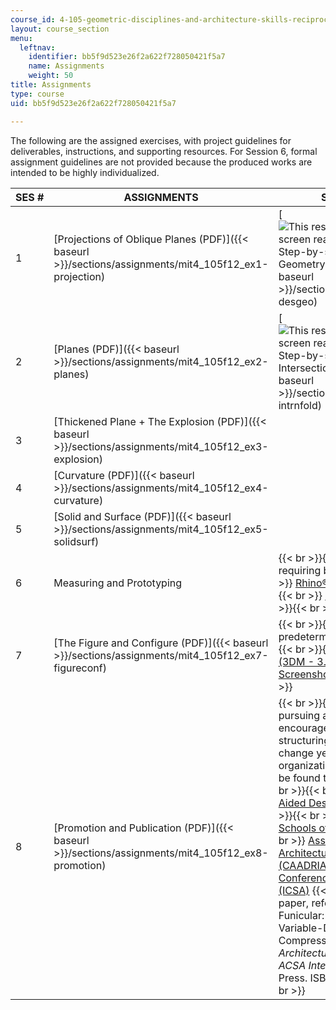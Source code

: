```yaml
---
course_id: 4-105-geometric-disciplines-and-architecture-skills-reciprocal-methodologies-fall-2012
layout: course_section
menu:
  leftnav:
    identifier: bb5f9d523e26f2a622f728050421f5a7
    name: Assignments
    weight: 50
title: Assignments
type: course
uid: bb5f9d523e26f2a622f728050421f5a7

---
```


The following are the assigned exercises, with project guidelines for deliverables, instructions, and supporting resources. For Session 6, formal assignment guidelines are not provided because the produced works are intended to be highly individualized.

| SES # | ASSIGNMENTS | SUPPORTING RESOURCES |
| --- | --- | --- |
| 1 | [Projections of Oblique Planes (PDF)]({{< baseurl >}}/sections/assignments/mit4_105f12_ex1-projection) | [![This resource may not render correctly in a screen reader.](/images/inacessible.gif)Step-by-step Tutorial on Descriptive Geometry and Projection (PDF - 4.3MB)]({{< baseurl >}}/sections/assignments/mit4_105f12_ex1-desgeo) |
| 2 | [Planes (PDF)]({{< baseurl >}}/sections/assignments/mit4_105f12_ex2-planes) | [![This resource may not render correctly in a screen reader.](/images/inacessible.gif)Step-by-step Tutorial on Planar Intersections + Folding (PDF - 7.5MB)]({{< baseurl >}}/sections/assignments/mit4_105f12_ex2-intrnfold) |
| 3 | [Thickened Plane + The Explosion (PDF)]({{< baseurl >}}/sections/assignments/mit4_105f12_ex3-explosion) | &nbsp; |
| 4 | [Curvature (PDF)]({{< baseurl >}}/sections/assignments/mit4_105f12_ex4-curvature) | &nbsp; |
| 5 | [Solid and Surface (PDF)]({{< baseurl >}}/sections/assignments/mit4_105f12_ex5-solidsurf) | &nbsp; |
| 6 | Measuring and Prototyping |  {{< br >}}{{< br >}} Examples of a form requiring body measurement: {{< br >}}{{< br >}} [Rhino® Model: Handle (3DM)](/coursemedia/4-105-geometric-disciplines-and-architecture-skills-reciprocal-methodologies-fall-2012/78a221020dc9604e6608d57f2a6b6fd0_ex6-handle.3dm) {{< br >}}{{< br >}} [Screenshot of Handle (JPG)](/coursemedia/4-105-geometric-disciplines-and-architecture-skills-reciprocal-methodologies-fall-2012/3bd651206d64d9248b0cfcc88e26698d_ex6-handle.JPG) {{< br >}}{{< br >}}  |
| 7 | [The Figure and Configure (PDF)]({{< baseurl >}}/sections/assignments/mit4_105f12_ex7-figureconf) |  {{< br >}}{{< br >}} Example of a predetermined figure provided to students: {{< br >}}{{< br >}} [Rhino® Model: Figure (3DM - 3.7MB)](/coursemedia/4-105-geometric-disciplines-and-architecture-skills-reciprocal-methodologies-fall-2012/924909e76e2524d123231b352e03f696_ex7-figure.3dm) {{< br >}}{{< br >}} [Screenshot of Figure (JPG)](/coursemedia/4-105-geometric-disciplines-and-architecture-skills-reciprocal-methodologies-fall-2012/dea602d76924132bf11cc5fc2b508ebf_ex7-figure.JPG) {{< br >}}{{< br >}}  |
| 8 | [Promotion and Publication (PDF)]({{< baseurl >}}/sections/assignments/mit4_105f12_ex8-promotion) |  {{< br >}}{{< br >}} Students interested in pursuing a final paper for this exercise are encouraged to find a template to use in structuring their papers. Such templates change year-to-year and vary by organization and conference. Templates may be found through the following websites: {{< br >}}{{< br >}} [Association for Computer Aided Design in Architecture (ACADIA)](http://acadia.org/) {{< br >}}{{< br >}} [Association of Collegiate Schools of Architecture (ASCA)](http://acsa-arch.org/) {{< br >}}{{< br >}} [Association for Computer-Aided Architectural Design Research in Asia (CAADRIA)](http://www.caadria.org/) {{< br >}}{{< br >}} [International Conference on Structures and Architecture (ICSA)](http://www.icsa2013.arquitectura.uminho.pt/) {{< br >}}{{< br >}} For a sample paper, refer to: Clifford, Brandon. "Thick Funicular: Particle Spring Systems for Variable-Depth Form-Responding Compression-Only Structures." _Change Architecture Education Practices: 2012 ACSA International Proceedings_. ACSA Press. ISBN: 9780935502831. {{< br >}}{{< br >}}